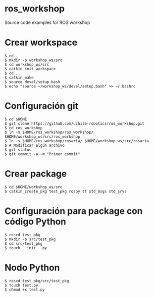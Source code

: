 # ros_workshop
Source code examples for ROS workshop

# Crear workspace
```
$ cd
$ mkdir -p workshop_ws/src
$ cd workshop_ws/src
$ catkin_init_workspace
$ cd ..
$ catkin_make
$ source devel/setup.bash
$ echo "source ~/workshop_ws/devel/setup.bash" >> ~/.bashrc
```
# Configuración git
```
$ cd $HOME
$ git clone https://github.com/uchile-robotics/ros_workshop.git
$ cd ros_workshop
$ ln -s $HOME/ros_workshop/ros_workshop/ $HOME/workshop_ws/src/ros_workshop
$ ln -s $HOME/ros_workshop/rosaria/ $HOME/workshop_ws/src/rosaria
$ # Modificar algún archivo
$ git status
$ git commit -a -m "Primer commit"
```

# Crear package
```
$ cd $HOME/workshop_ws/src
$ catkin_create_pkg test_pkg rospy tf std_msgs std_srvs
```

# Configuración para package con código Python
```
$ roscd test_pkg
$ mkdir -p src/test_pkg
$ cd src/test_pkg
$ touch __init__.py
```

# Nodo Python
```
$ roscd test_pkg/src/test_pkg
$ touch test.py
$ chmod +x test.py
```

